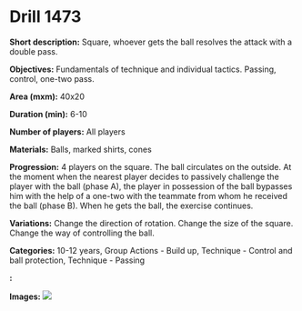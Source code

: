 # Drill 1473

**Short description:**
Square, whoever gets the ball resolves the attack with a double pass.

**Objectives:**
Fundamentals of technique and individual tactics. Passing, control, one-two pass.

**Area (mxm):**
40x20

**Duration (min):**
6-10

**Number of players:**
All players

**Materials:**
Balls, marked shirts, cones

**Progression:**
4 players on the square. The ball circulates on the outside. At the moment when the nearest player decides to passively challenge the player with the ball (phase A), the player in possession of the ball bypasses him with the help of a one-two with the teammate from whom he received the ball (phase B). When he gets the ball, the exercise continues.

**Variations:**
Change the direction of rotation. Change the size of the square. Change the way of controlling the ball.

**Categories:**
10-12 years, Group Actions - Build up, Technique - Control and ball protection, Technique - Passing

**:**


**Images:**
![](https://www.coachingfutsal.com/\images\2db24e72-9c8c-4400-9a37-240d8b685aa2_265.png)

